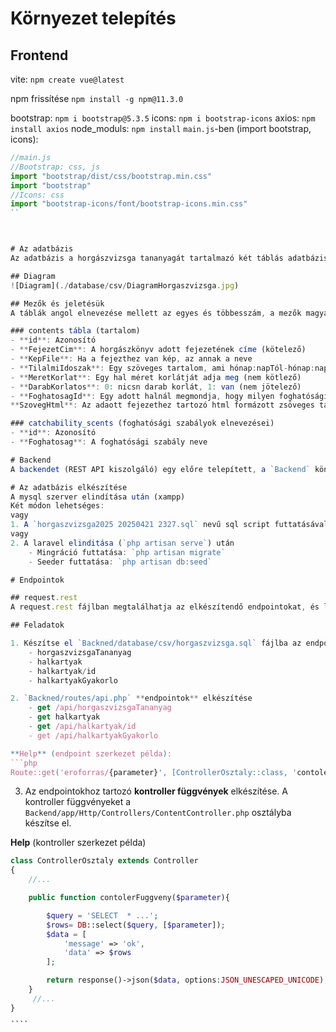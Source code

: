 # Környezet telepítés

## Frontend
vite: `npm create vue@latest`

npm frissítése
`npm install -g npm@11.3.0`

bootstrap: `npm i bootstrap@5.3.5`
icons: `npm i bootstrap-icons`
axios: `npm install axios`
node_moduls: `npm install`
`main.js`-ben (import bootstrap, icons):
```js
//main.js
//Bootstrap: css, js
import "bootstrap/dist/css/bootstrap.min.css"
import "bootstrap"
//Icons: css
import "bootstrap-icons/font/bootstrap-icons.min.css"
``



# Az adatbázis
Az adatbázis a horgászvizsga tananyagát tartalmazó két táblás adatbázis kicsit leegyszerűsített formában.

## Diagram
![Diagram](./database/csv/DiagramHorgaszvizsga.jpg)

## Mezők és jeletésük
A táblák angol elnevezése mellett az egyes és többesszám, a mezők magyar elnevezése mellett, pedig a jobb érthetőség miatt döntöttünk.

### contents tábla (tartalom)
- **id**: Azonosító
- **FejezetCim**: A horgászkönyv adott fejezetének címe (kötelező)
- **KepFile**: Ha a fejezthez van kép, az annak a neve
- **TilalmiIdoszak**: Egy szöveges tartalom, ami hónap:napTól-hónap:napIg formában írja le a tilami időszakok (nem kötelező)
- **MeretKorlat**: Egy hal méret korlátját adja meg (nem kötlező)
- **DarabKorlatos**: 0: nicsn darab korlát, 1: van (nem jötelező)
- **FoghatosagId**: Egy adott halnál megmondja, hogy milyen foghatósági korlátok vonatkoznak rá. (nem kötelező)
**SzovegHtml**: Az adaott fejezethez tartozó html formázott zsöveges tartalom

### catchability_scents (foghatósági szabályok elnevezései)
- **id**: Azonosító
- **Foghatosag**: A foghatósági szabály neve

# Backend
A backendet (REST API kiszolgáló) egy előre telepített, a `Backend` könytárban  található laravel segítségével készítse el.

# Az adatbázis elkészítése
A mysql szerver elindítása után (xampp)
Két módon lehetséges:
vagy
1. A `horgaszvizsga2025 20250421 2327.sql` nevű sql script futtatásával
vagy
2. A laravel elinditása (`php artisan serve`) után
    - Mingráció futtatása: `php artisan migrate`
    - Seeder futtatása: `php artisan db:seed`

# Endpointok

## request.rest
A request.rest fájlban megtalálhatja az elkészítendő endpointokat, és leírásukat.

## Feladatok

1. Készítse el `Backned/database/csv/horgaszvizsga.sql` fájlba az endpointok alapjául szolgáló **sql lekérdező parancsokat**.
    - horgaszvizsgaTananyag
    - halkartyak
    - halkartyak/id
    - halkartyakGyakorlo

2. `Backned/routes/api.php` **endpointok** elkészítése
    - get /api/horgaszvizsgaTananyag
    - get halkartyak
    - get /api/halkartyak/id
    - get /api/halkartyakGyakorlo

**Help** (endpoint szerkezet példa):
```php
Route::get('eroforras/{parameter}', [ControllerOsztaly::class, 'contolerFuggveny']);
```

3. Az endpointokhoz tartozó **kontroller függvények** elkészítése.
A kontroller függvényeket a `Backend/app/Http/Controllers/ContentController.php` osztályba készítse el.

**Help** (kontroller szerkezet példa)
```php
class ControllerOsztaly extends Controller
{
    //...

    public function contolerFuggveny($parameter){

        $query = 'SELECT  * ...';
        $rows= DB::select($query, [$parameter]);
        $data = [
            'message' => 'ok',
            'data' => $rows
        ];

        return response()->json($data, options:JSON_UNESCAPED_UNICODE);
    }
     //...
}
˛˛˛˛